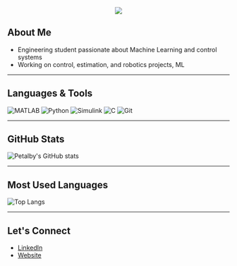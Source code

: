 <p align="center">
  <img src="https://readme-typing-svg.demolab.com?font=Roboto+mono&pause=1000&color=8F00FF&center=true&vCenter=true&width=1000&lines=Hi+I'm+Alberta+Petiafo" />
</p>


## About Me
- Engineering student passionate about Machine Learning and control systems
- Working on control, estimation, and robotics projects, ML
---

## Languages & Tools
![MATLAB](https://img.shields.io/badge/-MATLAB-orange?style=flat-square&logo=Mathworks)
![Python](https://img.shields.io/badge/-Python-3776AB?style=flat-square&logo=python&logoColor=white)
![Simulink](https://img.shields.io/badge/-Simulink-darkred?style=flat-square&logo=mathworks)
![C](https://img.shields.io/badge/-C-00599C?style=flat-square&logo=c&logoColor=white)
![Git](https://img.shields.io/badge/-Git-F05032?style=flat-square&logo=git&logoColor=white)

---

## GitHub Stats
![Petalby's GitHub stats](https://github-readme-stats.vercel.app/api?username=Petalby&show_icons=true&theme=radical)

---

## Most Used Languages
![Top Langs](https://github-readme-stats.vercel.app/api/top-langs/?username=Petalby&layout=compact&theme=tokyonight)

---

## Let's Connect
- [LinkedIn](www.linkedin.com/in/alberta-petiafo)
- [Website](https://petalby.github.io/)


